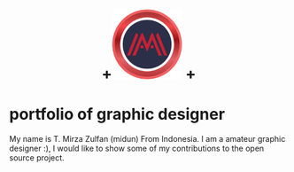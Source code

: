 <h1 align=center>
+<img src="logo/midun.png" width=25%>
+</h1>

# portfolio of graphic designer

My name is T. Mirza Zulfan (midun) From Indonesia. I am a amateur graphic designer :), I would like to show some of my contributions to the open source project.
